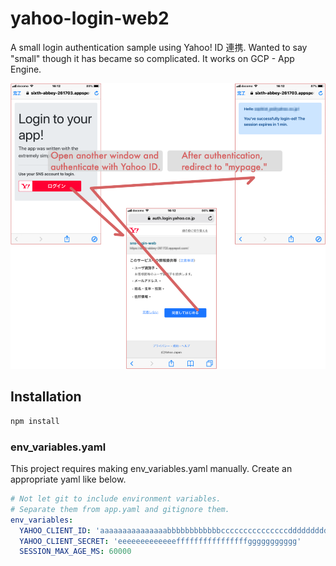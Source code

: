 yahoo-login-web2
===

A small login authentication sample using Yahoo! ID 連携. Wanted to say "small" though it has became so complicated. It works on GCP - App Engine.

![](media/media.png)

## Installation

```bash
npm install
```

### env_variables.yaml

This project requires making env_variables.yaml manually. Create an appropriate yaml like below.

```yaml
# Not let git to include environment variables.
# Separate them from app.yaml and gitignore them.
env_variables:
  YAHOO_CLIENT_ID: 'aaaaaaaaaaaaaaabbbbbbbbbbbbcccccccccccccccddddddddddddd-'
  YAHOO_CLIENT_SECRET: 'eeeeeeeeeeeeeffffffffffffffffggggggggggg'
  SESSION_MAX_AGE_MS: 60000
```

